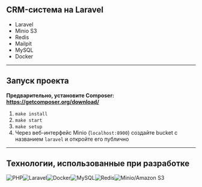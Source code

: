 ## CRM-система на Laravel

- Laravel
- Minio S3
- Redis
- Mailpit
- MySQL
- Docker

---

## Запуск проекта

**Предварительно, установите Composer: https://getcomposer.org/download/**

1. `make install`
2. `make start`
3. `make setup`
4. Через веб-интерфейс Minio (`localhost:8900`) создайте bucket с названием `laravel` и откройте его публично

---

## Технологии, использованные при разработке

![PHP](https://img.shields.io/badge/php-%23777BB4.svg?style=for-the-badge&logo=php&logoColor=white)![Laravel](https://img.shields.io/badge/laravel-%23FF2D20.svg?style=for-the-badge&logo=laravel&logoColor=white)![Docker](https://img.shields.io/badge/docker-%230db7ed.svg?style=for-the-badge&logo=docker&logoColor=white)![MySQL](https://img.shields.io/badge/mysql-4479A1.svg?style=for-the-badge&logo=mysql&logoColor=white)![Redis](https://img.shields.io/badge/redis-%23DD0031.svg?style=for-the-badge&logo=redis&logoColor=white)![Minio/Amazon S3](https://img.shields.io/badge/Minio%20S3-FF9900?style=for-the-badge&logo=amazons3&logoColor=white)
